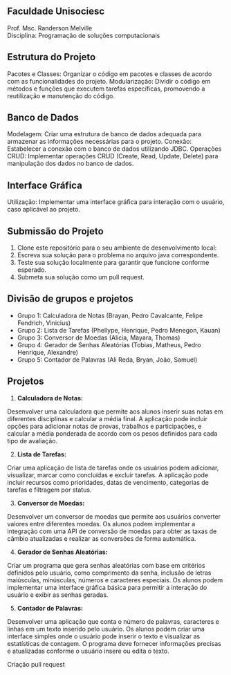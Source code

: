 ## Faculdade Unisociesc
Prof. Msc. Randerson Melville <br/>
Disciplina: Programação de soluções computacionais  <br/>

## Estrutura do Projeto
Pacotes e Classes: Organizar o código em pacotes e classes de acordo com as funcionalidades do projeto.
Modularização: Dividir o código em métodos e funções que executem tarefas específicas, promovendo a reutilização e manutenção do código.

## Banco de Dados
Modelagem: Criar uma estrutura de banco de dados adequada para armazenar as informações necessárias para o projeto.
Conexão: Estabelecer a conexão com o banco de dados utilizando JDBC.
Operações CRUD: Implementar operações CRUD (Create, Read, Update, Delete) para manipulação dos dados no banco de dados.

## Interface Gráfica
Utilização: Implementar uma interface gráfica para interação com o usuário, caso aplicável ao projeto.

## Submissão do Projeto
1. Clone este repositório para o seu ambiente de desenvolvimento local:
2. Escreva sua solução para o problema no arquivo java correspondente.
4. Teste sua solução localmente para garantir que funcione conforme esperado.
5. Submeta sua solução como um pull request.

## Divisão de grupos e projetos
+ Grupo 1: Calculadora de Notas (Brayan, Pedro Cavalcante, Felipe Fendrich, Vinicius)
+ Grupo 2: Lista de Tarefas (Phellype, Henrique, Pedro Menegon, Kauan)
+ Grupo 3: Conversor de Moedas (Alicia, Mayara, Thomas)
+ Grupo 4: Gerador de Senhas Aleatórias (Tobias, Matheus, Pedro Henrique, Alexandre)
+ Grupo 5: Contador de Palavras (Ali Reda, Bryan, João, Samuel)

## Projetos
1. **Calculadora de Notas:**

Desenvolver uma calculadora que permite aos alunos inserir suas notas em diferentes disciplinas e calcular a média final. A aplicação pode incluir opções para adicionar notas de provas, trabalhos e participações, e calcular a média ponderada de acordo com os pesos definidos para cada tipo de avaliação.

2. **Lista de Tarefas:**

Criar uma aplicação de lista de tarefas onde os usuários podem adicionar, visualizar, marcar como concluídas e excluir tarefas. A aplicação pode incluir recursos como prioridades, datas de vencimento, categorias de tarefas e filtragem por status.

3. **Conversor de Moedas:**

Desenvolver um conversor de moedas que permite aos usuários converter valores entre diferentes moedas. Os alunos podem implementar a integração com uma API de conversão de moedas para obter as taxas de câmbio atualizadas e realizar as conversões de forma automática.

4. **Gerador de Senhas Aleatórias:**

Criar um programa que gera senhas aleatórias com base em critérios definidos pelo usuário, como comprimento da senha, inclusão de letras maiúsculas, minúsculas, números e caracteres especiais. Os alunos podem implementar uma interface gráfica básica para permitir a interação do usuário e exibir as senhas geradas.

5. **Contador de Palavras:**

Desenvolver uma aplicação que conta o número de palavras, caracteres e linhas em um texto inserido pelo usuário. Os alunos podem criar uma interface simples onde o usuário pode inserir o texto e visualizar as estatísticas de contagem. O programa deve fornecer informações precisas e atualizadas conforme o usuário insere ou edita o texto.

Criação pull request
